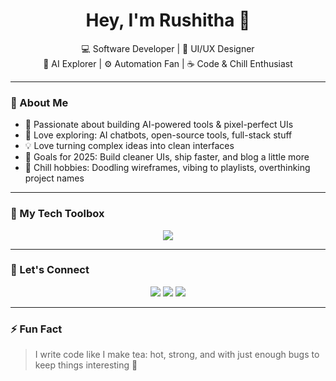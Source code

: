 <h1 align="center">Hey, I'm Rushitha 👋</h1>

<p align="center">
  💻 Software Developer | 🎨 UI/UX Designer<br>
  🧠 AI Explorer | ⚙️ Automation Fan | ☕ Code & Chill Enthusiast
</p>

---

### 🚀 About Me

- 🧠 Passionate about building AI-powered tools & pixel-perfect UIs
- 🎨 Love exploring: AI chatbots, open-source tools, full-stack stuff  
- 💡 Love turning complex ideas into clean interfaces
- 🎯 Goals for 2025: Build cleaner UIs, ship faster, and blog a little more  
- 🧘 Chill hobbies: Doodling wireframes, vibing to playlists, overthinking project names

---

### 🧰 My Tech Toolbox
<p align="center">
  <img src="https://skillicons.dev/icons?i=figma,xd,html,css,tailwind,js,ts,react,nextjs,nodejs,express,mongodb,postgresql,redis,python,java,docker,aws&perline=9" />
</p> 

---

### 💌 Let's Connect
<p align="center">
  <a href=["https://linkedin.com/in/rushithamettukuru](https://www.linkedin.com/in/rushithamettukuru/)" target="_blank"><img src="https://img.shields.io/badge/LinkedIn-blue?style=for-the-badge&logo=linkedin&logoColor=white" /></a>
  <a href="mailto:rushithamettukuru@gmail.com"><img src="https://img.shields.io/badge/Email-D14836?style=for-the-badge&logo=gmail&logoColor=white" /></a>
  <a href="[http://github.com/RushithaM/](http://github.com/RushithaM/)" target="_blank"><img src="https://img.shields.io/badge/Portfolio-000?style=for-the-badge&logo=vercel&logoColor=white" /></a>
</p>

---

### ⚡ Fun Fact
> I write code like I make tea: hot, strong, and with just enough bugs to keep things interesting 🍵
